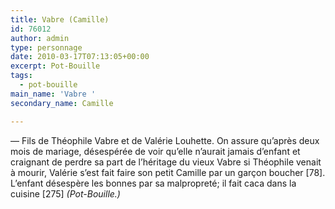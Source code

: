 ```yaml
---
title: Vabre (Camille)
id: 76012
author: admin
type: personnage
date: 2010-03-17T07:13:05+00:00
excerpt: Pot-Bouille
tags:
  - pot-bouille
main_name: 'Vabre '
secondary_name: Camille

---
```

— Fils de Théophile Vabre et de Valérie Louhette. On assure qu&rsquo;après deux mois de mariage, désespérée de voir qu&rsquo;elle n&rsquo;aurait jamais d&rsquo;enfant et craignant de perdre sa part de l&rsquo;héritage du vieux Vabre si Théophile venait à mourir, Valérie s&rsquo;est fait faire son petit Camille par un garçon boucher [78]. L&rsquo;enfant désespère les bonnes par sa malpropreté; il fait caca dans la cuisine [275] _(Pot-Bouille.)_